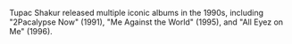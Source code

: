 Tupac Shakur released multiple iconic albums in the 1990s, including "2Pacalypse Now" (1991), "Me Against the World" (1995), and "All Eyez on Me" (1996).
